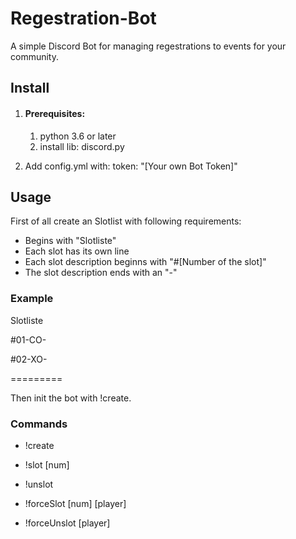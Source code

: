 # Regestration-Bot
A simple Discord Bot for managing regestrations to events for your community.

## Install
1. #### Prerequisites:
    1. python 3.6 or later
    2. install lib: discord.py

2. Add config.yml with:  token: "[Your own Bot Token]"

## Usage
First of all create an Slotlist with following requirements:
- Begins with "Slotliste"
- Each slot has its own line
- Each slot description beginns with "#[Number of the slot]"
- The slot description ends with an "-"

### Example
Slotliste

#01-CO-

#02-XO-

=========

Then init the bot with !create.

### Commands
- !create

- !slot [num]

- !unslot

- !forceSlot [num] [player]
  
- !forceUnslot [player]
